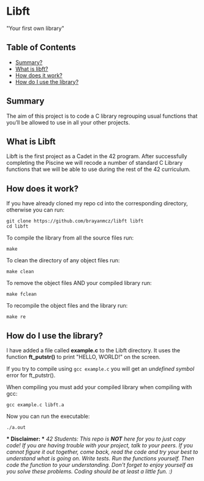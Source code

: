 # Libft
"Your first own library"

## Table of Contents
* [Summary?](#summary)
* [What is libft?](#what-is-libft)
* [How does it work?](#how-does-it-work)
* [How do I use the library?](#how-do-i-use-the-library)

## Summary
The aim of this project is to code a C library regrouping usual functions that you’ll be allowed to use in all your other projects.

## What is Libft
Libft is the first project as a Cadet in the 42 program. After successfully completing the Piscine we will recode a number of standard C Library functions that we will be able to use during the rest of the 42 curriculum.
## How does it work?
If you have already cloned my repo cd into the corresponding directory, otherwise you can run:

	git clone https://github.com/brayanmcz/libft libft
    cd libft
    
To compile the library from all the source files run:

	make
    
To clean the directory of any object files run:

	make clean
    
To remove the object files AND your compiled library run:

	make fclean
    
To recompile the object files and the library run:

	make re
    
## How do I use the library?
I have added a file called __example.c__ to the Libft directory. It uses the function __ft_putstr()__ to print "HELLO, WORLD!" on the screen.

If you try to compile using `gcc example.c` you will get an *undefined symbol* error for ft_putstr().

When compiling you must add your compiled library when compiling with gcc:
	
    gcc example.c libft.a

Now you can run the executable:

	./a.out
    
__* Disclaimer: *__ 
*42 Students: This repo is __NOT__ here for you to just copy code! If you are having trouble with your project, talk to your peers. If you cannot figure it out together, come back, read the code and try your best to understand what is going on. Write tests. Run the functions yourself. Then code the function to your understanding. Don't forget to enjoy yourself as you solve these problems. Coding should be at least a little fun. :)*
